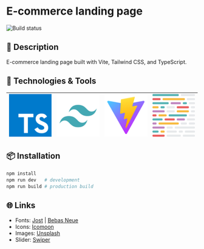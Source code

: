 # E-commerce landing page

![Build status](https://github.com/ozariechniev/static-ecommerce-landing-page/actions/workflows/node.js.yml/badge.svg)

## 📝 Description

E-commerce landing page built with Vite, Tailwind CSS, and TypeScript.

## 🚀 Technologies & Tools

| ![Typescript](public/typescript.svg) | ![Tailwind](public/tailwind.svg) | ![Vite](public/vite.svg) | ![Prettier](public/prettier.svg) |
|--------------------------|----------------------------------|--------------------------|----------------------------------|

## 📦 Installation

```bash
npm install
npm run dev   # development
npm run build # production build
```

## 🌐 Links

- Fonts: [Jost](https://fonts.google.com/specimen/Jost) | [Bebas Neue](https://fonts.google.com/specimen/Bebas+Neue)
- Icons: [Icomoon](https://icomoon.io/)
- Images: [Unsplash](https://unsplash.com/)
- Slider: [Swiper](https://swiperjs.com/)
